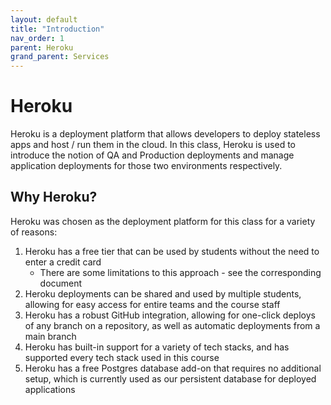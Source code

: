 ```yaml
---
layout: default
title: "Introduction"
nav_order: 1
parent: Heroku
grand_parent: Services
---
```


# Heroku

Heroku is a deployment platform that allows developers to deploy stateless apps and host / run them in the cloud. In this class, Heroku is used to introduce the notion of QA and Production deployments and manage application deployments for those two environments respectively. 

## Why Heroku?

Heroku was chosen as the deployment platform for this class for a variety of reasons:

1. Heroku has a free tier that can be used by students without the need to enter a credit card
   * There are some limitations to this approach - see the corresponding document
2. Heroku deployments can be shared and used by multiple students, allowing for easy access for entire teams and the course staff
3. Heroku has a robust GitHub integration, allowing for one-click deploys of any branch on a repository, as well as automatic deployments from a main branch
4. Heroku has built-in support for a variety of tech stacks, and has supported every tech stack used in this course
5. Heroku has a free Postgres database add-on that requires no additional setup, which is currently used as our persistent database for deployed applications
